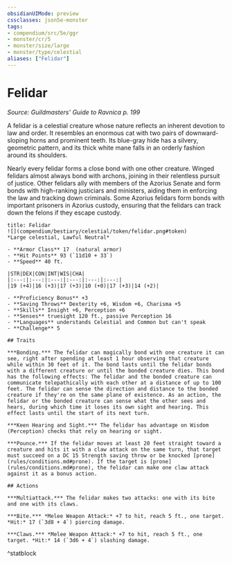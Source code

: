 ```yaml
---
obsidianUIMode: preview
cssclasses: json5e-monster
tags:
- compendium/src/5e/ggr
- monster/cr/5
- monster/size/large
- monster/type/celestial
aliases: ["Felidar"]
---
```

# Felidar
*Source: Guildmasters' Guide to Ravnica p. 199*  

A felidar is a celestial creature whose nature reflects an inherent devotion to law and order. It resembles an enormous cat with two pairs of downward-sloping horns and prominent teeth. Its blue-gray hide has a silvery, geometric pattern, and its thick white mane falls in an orderly fashion around its shoulders.

Nearly every felidar forms a close bond with one other creature. Winged felidars almost always bond with archons, joining in their relentless pursuit of justice. Other felidars ally with members of the Azorius Senate and form bonds with high-ranking justiciars and ministers, aiding them in enforcing the law and tracking down criminals. Some Azorius felidars form bonds with important prisoners in Azorius custody, ensuring that the felidars can track down the felons if they escape custody.

```ad-statblock
title: Felidar
![](compendium/bestiary/celestial/token/felidar.png#token)
*Large celestial, Lawful Neutral*

- **Armor Class** 17  (natural armor)
- **Hit Points** 93 (`11d10 + 33`)
- **Speed** 40 ft.

|STR|DEX|CON|INT|WIS|CHA|
|:---:|:---:|:---:|:---:|:---:|:---:|
|19 (+4)|16 (+3)|17 (+3)|10 (+0)|17 (+3)|14 (+2)|

- **Proficiency Bonus** +3
- **Saving Throws** Dexterity +6, Wisdom +6, Charisma +5
- **Skills** Insight +6, Perception +6
- **Senses** truesight 120 ft., passive Perception 16
- **Languages** understands Celestial and Common but can't speak
- **Challenge** 5

## Traits

***Bonding.*** The felidar can magically bond with one creature it can see, right after spending at least 1 hour observing that creature while within 30 feet of it. The bond lasts until the felidar bonds with a different creature or until the bonded creature dies. This bond has the following effects: The felidar and the bonded creature can communicate telepathically with each other at a distance of up to 100 feet. The felidar can sense the direction and distance to the bonded creature if they're on the same plane of existence. As an action, the felidar or the bonded creature can sense what the other sees and hears, during which time it loses its own sight and hearing. This effect lasts until the start of its next turn.

***Keen Hearing and Sight.*** The felidar has advantage on Wisdom (Perception) checks that rely on hearing or sight.

***Pounce.*** If the felidar moves at least 20 feet straight toward a creature and hits it with a claw attack on the same turn, that target must succeed on a DC 15 Strength saving throw or be knocked [prone](rules/conditions.md#prone). If the target is [prone](rules/conditions.md#prone), the felidar can make one claw attack against it as a bonus action.

## Actions

***Multiattack.*** The felidar makes two attacks: one with its bite and one with its claws.

***Bite.*** *Melee Weapon Attack:* +7 to hit, reach 5 ft., one target. *Hit:* 17 (`3d8 + 4`) piercing damage.

***Claws.*** *Melee Weapon Attack:* +7 to hit, reach 5 ft., one target. *Hit:* 14 (`3d6 + 4`) slashing damage.
```
^statblock